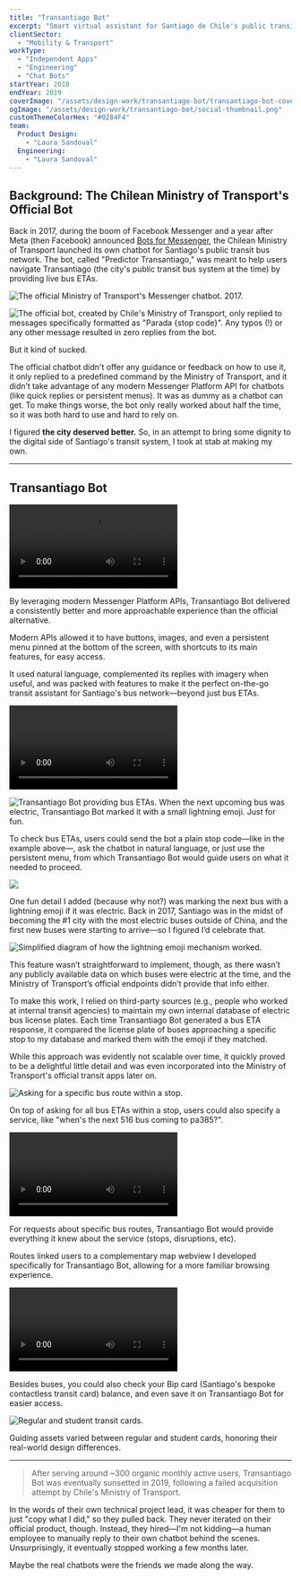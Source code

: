 ```yaml
---
title: "Transantiago Bot"
excerpt: "Smart virtual assistant for Santiago de Chile's public transit bus network."
clientSector:
  - "Mobility & Transport"
workType:
  - "Independent Apps"
  - "Engineering"
  - "Chat Bots"
startYear: 2018
endYear: 2019
coverImage: "/assets/design-work/transantiago-bot/transantiago-bot-cover.mp4"
ogImage: "/assets/design-work/transantiago-bot/social-thumbnail.png"
customThemeColorHex: "#0284F4"
team:
  Product Design:
    - "Laura Sandoval"
  Engineering:
    - "Laura Sandoval"
---
```


## Background: The Chilean Ministry of Transport's Official Bot

Back in 2017, during the boom of Facebook Messenger and a year after Meta (then Facebook) announced [Bots for Messenger](https://developers.facebook.com/blog/post/2016/07/01/bots-for-messenger-updates/), the Chilean Ministry of Transport launched its own chatbot for Santiago's public transit bus network. The bot, called "Predictor Transantiago," was meant to help users navigate Transantiago (the city's public transit bus system at the time) by providing live bus ETAs.

![The official Ministry of Transport's Messenger chatbot. 2017.](/assets/design-work/transantiago-bot/mtt-bot-screen-recording-2017-2.gif)

![The official bot, created by Chile's Ministry of Transport, only replied to messages specifically formatted as "Parada {stop code}". Any typos (!) or any other message resulted in zero replies from the bot.](/assets/design-work/transantiago-bot/mtt-bot-screen-recording-2017.gif)

But it kind of sucked.

The official chatbot didn't offer any guidance or feedback on how to use it, it only replied to a predefined command by the Ministry of Transport, and it didn’t take advantage of any modern Messenger Platform API for chatbots (like quick replies or persistent menus). It was as dummy as a chatbot can get. To make things worse, the bot only really worked about half the time, so it was both hard to use and hard to rely on.

I figured **the city deserved better.** So, in an attempt to bring some dignity to the digital side of Santiago's transit system, I took at stab at making my own.

---

## Transantiago Bot

![Transantiago Bot's onboarding experience, leveraging modern Messenger features to provide a more approachable experience to transit, compared to the official alternative.](/assets/design-work/transantiago-bot/transantiago-bot-onboarding.mp4)

By leveraging modern Messenger Platform APIs, Transantiago Bot delivered a consistently better and more approachable experience than the official alternative. 

Modern APIs allowed it to have buttons, images, and even a persistent menu pinned at the bottom of the screen, with shortcuts to its main features, for easy access.

It used natural language, complemented its replies with imagery when useful, and was packed with features to make it the perfect on-the-go transit assistant for Santiago's bus network—beyond just bus ETAs.

![When in need of additional information, like a stop code, Transantiago Bot provided guidance to users on what it needed to proceed.](/assets/design-work/transantiago-bot/transantiago-bot-bus-stop-guided.mp4)

![Transantiago Bot providing bus ETAs. When the next upcoming bus was electric, Transantiago Bot marked it with a small lightning emoji. Just for fun.](/assets/design-work/transantiago-bot/transantiago-bot-bus-stop.png)

To check bus ETAs, users could send the bot a plain stop code—like in the example above—, ask the chatbot in natural language, or just use the persistent menu, from which Transantiago Bot would guide users on what it needed to proceed.

![](/assets/design-work/transantiago-bot/transantiago-bot-bus-stop-lightning.png)

One fun detail I added (because why not?) was marking the next bus with a lightning emoji if it was electric. Back in 2017, Santiago was in the midst of becoming the #1 city with the most electric buses outside of China, and the first new buses were starting to arrive—so I figured I’d celebrate that.

![Simplified diagram of how the lightning emoji mechanism worked.](/assets/design-work/transantiago-bot/api-diagram.png)

This feature wasn’t straightforward to implement, though, as there wasn’t any publicly available data on which buses were electric at the time, and the Ministry of Transport’s official endpoints didn’t provide that info either.

To make this work, I relied on third-party sources (e.g., people who worked at internal transit agencies) to maintain my own internal database of electric bus license plates. Each time Transantiago Bot generated a bus ETA response, it compared the license plate of buses approaching a specific stop to my database and marked them with the emoji if they matched.

While this approach was evidently not scalable over time, it quickly proved to be a delightful little detail and was even incorporated into the Ministry of Transport's official transit apps later on.

![Asking for a specific bus route within a stop.](/assets/design-work/transantiago-bot/transantiago-bot-bus-stop-and-route.png)

On top of asking for all bus ETAs within a stop, users could also specify a service, like "when's the next 516 bus coming to pa385?".

![For more complex requests, like bus routes, I made complementary webviews Transantiago Bot could link to, without abandoning Messenger.](/assets/design-work/transantiago-bot/transantiago-bot-bus-route.mp4)

For requests about specific bus routes, Transantiago Bot would provide everything it knew about the service (stops, disruptions, etc).

Routes linked users to a complementary map webview I developed specifically for Transantiago Bot, allowing for a more familiar browsing experience.

![First time user experience for checking your transit card Balance on Transantiago Bot.](/assets/design-work/transantiago-bot/transantiago-bot-card-balance-ftux.mp4)

Besides buses, you could also check your Bip card (Santiago's bespoke contactless transit card) balance, and even save it on Transantiago Bot for easier access.

![Regular and student transit cards.](/assets/design-work/transantiago-bot/transantiago-bot-transit-cards.png)

Guiding assets varied between regular and student cards, honoring their real-world design differences.

---

> After serving around ~300 organic monthly active users, Transantiago Bot was eventually sunsetted in 2019, following a failed acquisition attempt by Chile's Ministry of Transport.

In the words of their own technical project lead, it was cheaper for them to just "copy what I did," so they pulled back. They never iterated on their official product, though. Instead, they hired—I'm not kidding—a human employee to manually reply to their own chatbot behind the scenes. Unsurprisingly, it eventually stopped working a few months later. 

Maybe the real chatbots were the friends we made along the way.